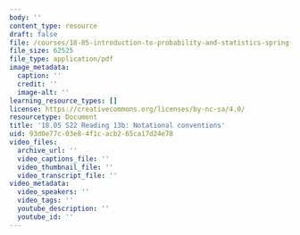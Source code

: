 ```yaml
---
body: ''
content_type: resource
draft: false
file: /courses/18-05-introduction-to-probability-and-statistics-spring-2022/mit18_05_s22_class13-prep-b.pdf
file_size: 62525
file_type: application/pdf
image_metadata:
  caption: ''
  credit: ''
  image-alt: ''
learning_resource_types: []
license: https://creativecommons.org/licenses/by-nc-sa/4.0/
resourcetype: Document
title: '18.05 S22 Reading 13b: Notational conventions'
uid: 93d0e77c-03e8-4f1c-acb2-65ca17d24e78
video_files:
  archive_url: ''
  video_captions_file: ''
  video_thumbnail_file: ''
  video_transcript_file: ''
video_metadata:
  video_speakers: ''
  video_tags: ''
  youtube_description: ''
  youtube_id: ''
---
```

